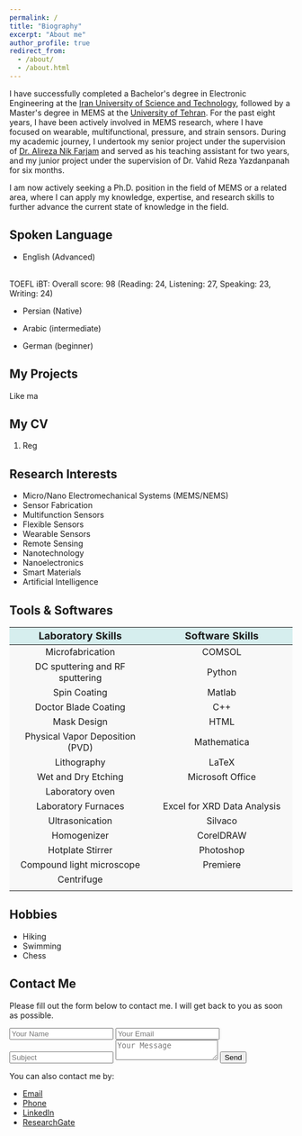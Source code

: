 ```yaml
---
permalink: /
title: "Biography"
excerpt: "About me"
author_profile: true
redirect_from: 
  - /about/
  - /about.html
---
```



I have successfully completed a Bachelor's degree in Electronic Engineering at the <a href="https://www.iust.ac.ir/en">Iran University of Science and Technology</a>, followed by a Master's degree in MEMS at the <a href="https://ut.ac.ir/en">University of Tehran</a>. For the past eight years, I have been actively involved in MEMS research, where I have focused on wearable, multifunctional, pressure, and strain sensors. During my academic journey, I undertook my senior project under the supervision of <a href="https://scholar.google.com/citations?user=cGcTjmq0Uh4C&hl=en
">Dr. Alireza Nik Farjam</a> and served as his teaching assistant for two years, and my junior project under the supervision of Dr. Vahid Reza Yazdanpanah for six months.

I am now actively seeking a Ph.D. position in the field of MEMS or a related area, where I can apply my knowledge, expertise, and research skills to further advance the current state of knowledge in the field.



Spoken Language
------

* English (Advanced)
<br> 
TOEFL iBT: Overall score: 98 (Reading: 24, Listening: 27, Speaking: 23, Writing: 24)

* Persian (Native)

* Arabic (intermediate)

* German (beginner)



My Projects
------
Like ma

My CV
------
1. Reg



Research Interests
------
* Micro/Nano Electromechanical Systems (MEMS/NEMS)
* Sensor Fabrication
* Multifunction Sensors
* Flexible Sensors
* Wearable Sensors
* Remote Sensing 
* Nanotechnology
* Nanoelectronics
* Smart Materials
* Artificial Intelligence



Tools & Softwares
------
<table class="table table-bordered table-striped">
  <thead>
    <tr>
      <th style="text-align: center; background-color: #D6EEEE; font-size:18px">Laboratory Skills</th>
      <th style="text-align: center; background-color: #D6EEEE; font-size:18px">Software Skills</th>
    </tr>
  </thead>
  <tbody>
    <tr>
      <td style="width: 50%;text-align: center; background-color: #F8F8F8">Microfabrication</td>
      <td style="width: 50%;text-align: center; background-color: #F8F8F8">COMSOL</td>
    </tr>
    <tr>
      <td style="width: 50%;text-align: center; background-color: #F8F8F8">DC sputtering and RF sputtering</td>
      <td style="width: 50%;text-align: center; background-color: #F8F8F8">Python</td>
    </tr>
    <tr>
      <td style="width: 50%;text-align: center; background-color: #F8F8F8">Spin Coating</td>
      <td style="width: 50%;text-align: center; background-color: #F8F8F8">Matlab</td>
    </tr>
    <tr>
      <td style="width: 50%;text-align: center; background-color: #F8F8F8">Doctor Blade Coating</td>
      <td style="width: 50%;text-align: center; background-color: #F8F8F8">C++</td>
    </tr>
    <tr>
      <td style="width: 50%;text-align: center; background-color: #F8F8F8">Mask Design</td>
      <td style="width: 50%;text-align: center; background-color: #F8F8F8">HTML</td>
    </tr>
    <tr>
      <td style="width: 50%;text-align: center; background-color: #F8F8F8">Physical Vapor Deposition (PVD)</td>
      <td style="width: 50%;text-align: center; background-color: #F8F8F8">Mathematica</td>
    </tr>
    <tr>
      <td style="width: 50%;text-align: center; background-color: #F8F8F8">Lithography</td>
      <td style="width: 50%;text-align: center; background-color: #F8F8F8">LaTeX</td>
    </tr>
    <tr>
      <td style="width: 50%;text-align: center; background-color: #F8F8F8">Wet and Dry Etching</td>
      <td style="width: 50%;text-align: center; background-color: #F8F8F8">Microsoft Office</td>
    </tr>
     <tr>
      <td style="width: 50%;text-align: center; background-color: #F8F8F8">Laboratory oven</td>
      <td style="width: 50%;text-align: center; background-color: #F8F8F8"></td>
    </tr>
    <tr>
      <td style="width: 50%;text-align: center; background-color: #F8F8F8">Laboratory Furnaces</td>
      <td style="width: 50%;text-align: center; background-color: #F8F8F8">Excel for XRD Data Analysis</td>
    </tr>
     <tr>
      <td style="width: 50%;text-align: center; background-color: #F8F8F8">Ultrasonication</td>
      <td style="width: 50%;text-align: center; background-color: #F8F8F8">Silvaco</td>
    </tr>
    <tr>
      <td style="width: 50%;text-align: center; background-color: #F8F8F8">Homogenizer</td>
      <td style="width: 50%;text-align: center; background-color: #F8F8F8">CorelDRAW</td>
    </tr>
    <tr>
      <td style="width: 50%;text-align: center; background-color: #F8F8F8">Hotplate Stirrer</td>
      <td style="width: 50%;text-align: center; background-color: #F8F8F8">Photoshop</td>
    </tr>
     <tr>
      <td style="width: 50%;text-align: center; background-color: #F8F8F8">Compound light microscope</td>
      <td style="width: 50%;text-align: center; background-color: #F8F8F8">Premiere</td>
    </tr>
    <tr>
      <td style="width: 50%;text-align: center; background-color: #F8F8F8">Centrifuge</td>
      <td style="width: 50%;text-align: center; background-color: #F8F8F8"></td>
    </tr>
    <tr>
      <td style="width: 50%;text-align: center; background-color: #F8F8F8"></td>
      <td style="width: 50%;text-align: center; background-color: #F8F8F8"></td>
    </tr>
  </tbody>
</table>




**Hobbies**
------

* Hiking
* Swimming
* Chess

  

Contact Me
------

<section class="contact-me">
  <div class="row">
    <div class="col-md-6">
      <p>
        Please fill out the form below to contact me. I will get back to you as soon as possible.
      </p>
      <form action="mailto:hediehsavari@gmail.com" method="post">
        <input type="hidden" name="from" value="your@email.address">
        <input type="text" name="name" placeholder="Your Name">
        <input type="email" name="email" placeholder="Your Email">
        <input type="text" name="subject" placeholder="Subject">
        <textarea name="message" placeholder="Your Message"></textarea>
        <button type="submit">Send</button>
      </form>
    </div>
    <div class="col-md-6">
      <p>
        You can also contact me by:
      </p>
      <ul>
        <li><a href="mailto:hediehsavari@gmail.com">Email</a></li>
        <li><a href="tel:+989370763755">Phone</a></li>
        <li><a href="https://www.linkedin.com/in/hediyeh-savari-6b065b106/">LinkedIn</a></li>
        <li><a href="https://www.researchgate.net/profile/Hediyeh-Savari">ResearchGate</a></li>
      </ul>
    </div>
  </div>
</section>




